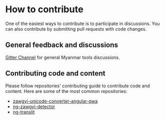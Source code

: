 # How to contribute

One of the easiest ways to contribute is to participate in discussions. You can also contribute by submitting pull requests with code changes.

## General feedback and discussions

[Gitter Channel](https://badges.gitter.im/myanmartools/community) for general Myanmar tools discussions.

## Contributing code and content

Please follow repositories' contributing guide to contribute code and content. Here are some of the most common repositories:

* [zawgyi-unicode-converter-angular-pwa](https://github.com/myanmartools/zawgyi-unicode-converter-angular-pwa)
* [ng-zawgyi-detector](https://github.com/myanmartools/ng-zawgyi-detector)
* [ng-translit](https://github.com/myanmartools/ng-translit)